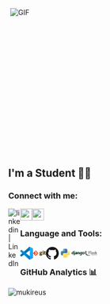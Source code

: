 <img align="right" alt="GIF" src="https://github.com/abhisheknaiidu/abhisheknaiidu/blob/master/code.gif?raw=true" width="500" height="320" />

## I'm a Student 👨‍🎓

### Connect with me:
[<img align="left" alt="linkedin | LinkedIn" width="24px" src="https://raw.githubusercontent.com/peterthehan/peterthehan/master/assets/linkedin.svg" />][linkedin]
[<img align="left" height="24" width="24" src="https://cdn.jsdelivr.net/npm/simple-icons@v4/icons/instagram.svg" />][instagram]
[<img align="left" height="24" width="24" src="https://cdn.jsdelivr.net/npm/simple-icons@v4/icons/gmail.svg" />][gmail]

<br />


### Language and Tools:
[<img align="left" alt="Visual Studio Code" width="26px" src="https://raw.githubusercontent.com/github/explore/80688e429a7d4ef2fca1e82350fe8e3517d3494d/topics/visual-studio-code/visual-studio-code.png" />][vsCode]
[<img align="left" alt="Git" width="26px" src="https://raw.githubusercontent.com/github/explore/80688e429a7d4ef2fca1e82350fe8e3517d3494d/topics/git/git.png" />][git]
[<img align="left" alt="GitHub" width="26px" src="https://raw.githubusercontent.com/github/explore/78df643247d429f6cc873026c0622819ad797942/topics/github/github.png" />][github]
[<img align="left" alt="Python" width="26px" src="https://raw.githubusercontent.com/github/explore/cebd63002168a05a6a642f309227eefeccd92950/topics/python/python.png" />][python]
[<img align="left" alt="Django" width="26px" src="https://raw.githubusercontent.com/github/explore/cebd63002168a05a6a642f309227eefeccd92950/topics/django/django.png" />][django]
[<img align="left" alt="Flask" width="26px" src="https://raw.githubusercontent.com/github/explore/cebd63002168a05a6a642f309227eefeccd92950/topics/flask/flask.png" />][flask]

<br />

### GitHub Analytics 📊

  <img height="180em" align="left" src="https://github-readme-stats.vercel.app/api/top-langs?username=Kaancaki7&show_icons=true&locale=en&layout=compact&langs_count=8&theme=radical" alt="mukireus"/>
</a>

<br />
<br />


[instagram]: https://www.instagram.com/kaancakii/
[linkedin]: https://www.linkedin.com/in/kaancaki0/
[gmail]: mailto:kaancaki0@gmail.com
[vsCode]: https://code.visualstudio.com/
[git]: https://git-scm.com/
[github]: https://github.com/Kaancaki7
[python]: https://www.python.org/
[django]: https://www.djangoproject.com/
[flask]: https://flask.palletsprojects.com/en/2.0.x/
